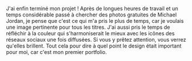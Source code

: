 J'ai enfin terminé mon projet !
Après de longues heures de travail et un temps considérable passé à chercher des photos gratuites de Michael Jordan, je pense que c'est ce qui m'a pris le plus de temps, car je voulais une image pertinente pour tous les titres.
J'ai aussi pris le temps de réfléchir à la couleur qui s'harmoniserait le mieux avec les icônes des réseaux sociaux une fois diffusées.
Si vous y prêtez attention, vous verrez qu'elles brillent.
Tout cela pour dire à quel point le design était important pour moi, car c'est mon premier portfolio.
